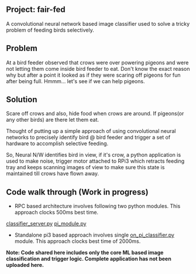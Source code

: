 ## Project: fair-fed
A convolutional neural network based image classifier used to solve a tricky problem of feeding birds selectively.  

## Problem
At a bird feeder observed that crows were over powering pigeons and were not letting them come inside bird feeder to eat. Don't know the exact reason why but after a point it looked as if they were scaring off pigeons for fun after being full. Hmmm... let's see if we can help pigeons.

## Solution
Scare off crows and also, hide food when crows are around. If pigeons(or any other birds) are there let them eat.

Thought of putting up a simple approach of using convolutional neural networks to precisely identify bird @ bird feeder and trigger a set of hardware to accomplish selective feeding.

So, Neural N/W identifies bird in view, if it's crow, a python application is used to make noise, trigger motor attached to RPi3 which retracts feeding tray and keeps scanning images of view to make sure this state is maintained till crows have flown away.

## Code walk through (Work in progress)
* RPC based architecture involves following two python modules. This approach clocks 500ms best time.

[classifier_server.py](classifier_server.py)
[pi_module.py](pi_module.py)


* Standalone pi3 based approach involves single [on_pi_classifier.py](on_pi_classifier.py) module. This approach clocks best time of 2000ms.

<b>Note: Code shared here includes only the core ML based image classification and trigger logic. Complete application has not been uploaded here.</b>

